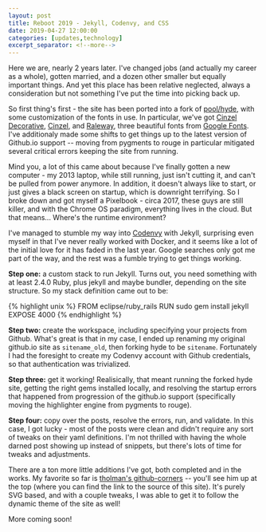 ```yaml
---
layout: post
title: Reboot 2019 - Jekyll, Codenvy, and CSS
date: 2019-04-27 12:00:00
categories: [updates,technology]
excerpt_separator: <!--more-->
---
```


Here we are, nearly 2 years later. I've changed jobs (and actually my career as a whole), gotten married, and a dozen other smaller but equally important things. And yet this place has been relative neglected, always a consideration but not something I've put the time into picking back up.

<!--more-->

So first thing's first - the site has been ported into a fork of [pool/hyde](https://github.com/poole/hyde), with some customization of the fonts in use. In particular, we've got [Cinzel Decorative](https://fonts.google.com/selection?selection.family=Cinzel+Decorative), [Cinzel](https://fonts.google.com/selection?selection.family=Cinzel), and [Raleway](https://fonts.google.com/selection?selection.family=Raleway), three beautiful fonts from [Google Fonts](https://fonts.google.com). I've additionaly made some shifts to get things up to the latest version of Github.io support -- moving from pygments to rouge in particular mitigated several critical errors keeping the site from running.

Mind you, a lot of this came about because I've finally gotten a new computer - my 2013 laptop, while still running, just isn't cutting it, and can't be pulled from power anymore. In addition, it doesn't always like to start, or just gives a black screen on startup, which is downright terrifying. So I broke down and got myself a Pixelbook - circa 2017, these guys are still killer, and with the Chrome OS paradigm, everything lives in the cloud. But that means... Where's the runtime environment?

I've managed to stumble my way into [Codenvy](https://codenvy.io) with Jekyll, surprising even myself in that I've never really worked with Docker, and it seems like a lot of the initial love for it has faded in the last year. Google searches only got me part of the way, and the rest was a fumble trying to get things working.

**Step one:** a custom stack to run Jekyll. Turns out, you need something with at least 2.4.0 Ruby, plus jekyll and maybe bundler, depending on the site structure. So my stack definition came out to be:

{% highlight unix %}
FROM eclipse/ruby_rails
RUN sudo gem install jekyll
EXPOSE 4000
{% endhighlight %}

**Step two:** create the workspace, including specifying your projects from Github. What's great is that in my case, I ended up renaming my original github.io site as `sitename_old`, then forking hyde to be `sitename`. Fortunately I had the foresight to create my Codenvy account with Github credentials, so that authentication was trivialized.

**Step three:** get it working! Realisically, that meant running the forked hyde site, getting the right gems installed locally, and resolving the startup errors that happened from progression of the github.io support (specifically moving the highlighter engine from pygments to rouge).

**Step four:** copy over the posts, resolve the errors, run, and validate. In this case, I got lucky - most of the posts were clean and didn't require any sort of tweaks on their yaml definitions. I'm not thrilled with having the whole darned post showing up instead of snippets, but there's lots of time for tweaks and adjustments.

There are a ton more little additions I've got, both completed and in the works. My favorite so far is [tholman's github-corners](https://github.com/tholman/github-corners) -- you'll see him up at the top (where you can find the link to the source of this site). It's purely SVG based, and with a couple tweaks, I was able to get it to follow the dynamic theme of the site as well!

More coming soon!
